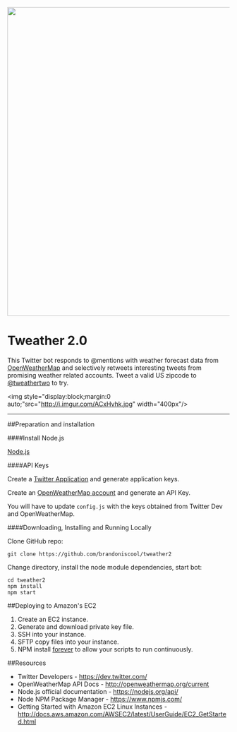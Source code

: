 <a name="README"><img src="http://i.imgur.com/9lwLaNY.jpg" width="700px"/></a>

# Tweather 2.0

This Twitter bot responds to @mentions with weather forecast data from [OpenWeatherMap](http://openweathermap.org) and selectively retweets interesting tweets from promising weather related accounts. Tweet a valid US zipcode to [@tweathertwo](https://twitter.com/tweathertwo) to try.

<img style="display:block;margin:0 auto;"src="http://i.imgur.com/ACxHvhk.jpg" width="400px"/>

------------------------------------------------


##Preparation and installation


####Install Node.js

[Node.js](http://nodejs.org)


####API Keys

Create a [Twitter Application](https://apps.twitter.com) and generate application keys.

Create an [OpenWeatherMap account](https://openweathermap.org) and generate an API Key.

You will have to update `config.js` with the keys obtained from Twitter Dev and OpenWeatherMap.

####Downloading, Installing and Running Locally

Clone GitHub repo:

```
git clone https://github.com/brandoniscool/tweather2
```

Change directory, install the node module dependencies, start bot:

```
cd tweather2
npm install
npm start
```
##Deploying to Amazon's EC2

1. Create an EC2 instance.
2. Generate and download private key file.
3. SSH into your instance.
4. SFTP copy files into your instance.
5. NPM install [forever](https://www.npmjs.com/package/forever) to allow your scripts to run continuously.

##Resources

- Twitter Developers - https://dev.twitter.com/
- OpenWeatherMap API Docs - http://openweathermap.org/current
- Node.js official documentation - https://nodejs.org/api/
- Node NPM Package Manager - https://www.npmjs.com/
- Getting Started with Amazon EC2 Linux Instances - http://docs.aws.amazon.com/AWSEC2/latest/UserGuide/EC2_GetStarted.html
